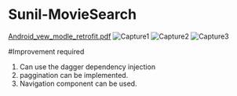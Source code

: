 # Sunil-MovieSearch
[Android_vew_modle_retrofit.pdf](https://github.com/sdubey0201/Sunil-MovieSearch/files/4806395/Android_vew_modle_retrofit.pdf)
![Capture1](https://user-images.githubusercontent.com/3539883/85173043-f7761580-b28f-11ea-857b-5812dc14eacd.PNG)
![Capture2](https://user-images.githubusercontent.com/3539883/85173058-fc3ac980-b28f-11ea-9f5a-fe855f8429b9.PNG)
![Capture3](https://user-images.githubusercontent.com/3539883/85173059-fe048d00-b28f-11ea-86aa-56a8c98c7b6d.PNG)


#Improvement required
1. Can use the dagger dependency injection
2. paggination can be implemented. 
3. Navigation component can be used. 
